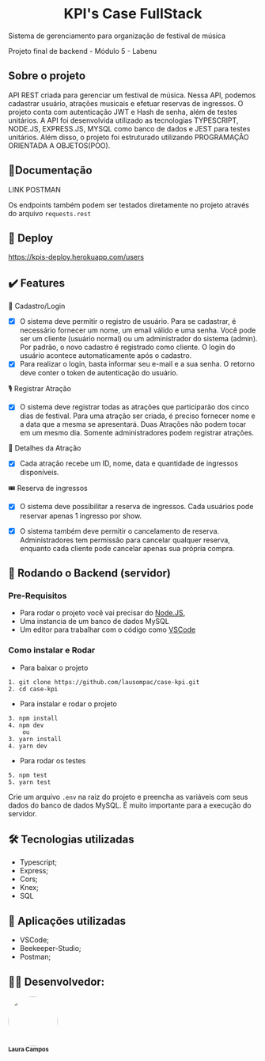 <h1 align="center">  
KPI's Case FullStack
</h1>

Sistema de gerenciamento para organização de festival de música

Projeto final de backend - Módulo 5 - Labenu

## Sobre o projeto

API REST criada para gerenciar um festival de música. Nessa API, podemos cadastrar usuário, atrações musicais e efetuar reservas de ingressos. 
O projeto conta com autenticação JWT e Hash de senha, além de testes unitários. 
A API foi desenvolvida utilizado as tecnologias TYPESCRIPT, NODE.JS, EXPRESS.JS, MYSQL como banco de dados e JEST para testes unitários. Além disso, o projeto foi 
estruturado utilizando PROGRAMAÇÃO ORIENTADA A OBJETOS(POO).

## 📄Documentação

LINK POSTMAN

Os endpoints também podem ser testados diretamente no projeto através do arquivo ``requests.rest``

## 🚀 Deploy

https://kpis-deploy.herokuapp.com/users

## ✔️ Features

👤 Cadastro/Login

- [x] O sistema deve permitir o registro de usuário. Para se cadastrar, é necessário fornecer um nome, um email válido e uma senha. Você pode ser um cliente (usuário normal) ou um administrador do sistema (admin). Por padrão, o novo cadastro é registrado como cliente. O login do usuário acontece automaticamente após o cadastro.
- [x] Para realizar o login, basta informar seu e-mail e a sua senha. O retorno deve conter o token de autenticação do usuário.

🎙 Registrar Atração

- [x] O sistema deve registrar todas as atrações que participarão dos cinco dias de festival. Para uma atração ser criada, é preciso fornecer nome e a data que a mesma se apresentará. Duas Atrações não podem tocar em um mesmo dia. Somente administradores podem registrar atrações.

🎸 Detalhes da Atração

- [x] Cada atração recebe um ID, nome, data e quantidade de ingressos disponíveis. 

🎟️ Reserva de ingressos

- [x] O sistema deve possibilitar a reserva de ingressos. Cada usuários pode reservar apenas 1 ingresso por show.
- [x] O sistema também deve permitir o cancelamento de reserva. Administradores tem permissão para cancelar qualquer reserva, enquanto cada cliente pode cancelar apenas sua própria compra.


<h2 id="back"> 🎲 Rodando o Backend (servidor)</h2>

### Pre-Requisitos

- Para rodar o projeto você vai precisar do [Node.JS](https://nodejs.org/en/download/),
- Uma instancia de um banco de dados MySQL
- Um editor para trabalhar com o código como [VSCode](https://code.visualstudio.com/)

### Como instalar e Rodar
* Para baixar o projeto
```
1. git clone https://github.com/lausompac/case-kpi.git
2. cd case-kpi
```
* Para instalar e rodar o projeto
```
3. npm install
4. npm dev
    ou
3. yarn install
4. yarn dev
```
* Para rodar os testes 
```
5. npm test
5. yarn test
```

Crie um arquivo ```.env``` na raiz do projeto e preencha as variáveis com seus dados do banco de dados MySQL. É muito importante para a execução do servidor.


## 🛠 Tecnologias utilizadas

- Typescript;
- Express;
- Cors;
- Knex; 
- SQL

## 🚀 Aplicações utilizadas

- VSCode;
- Beekeeper-Studio;
- Postman;

## 👨‍💻 Desenvolvedor:


<a href="https://github.com/lausompac">
 <img style="border-radius: 50%;" src="https://avatars.githubusercontent.com/u/101334115?v=4" width="100px;" alt=""/>
 <br />
 <sub><b>Laura Campos</b></sub></a> <a href="https://github.com/lausompac" title="github"></a>
 <br>
 <br>



